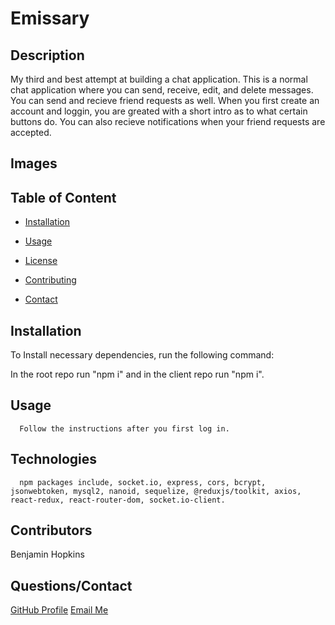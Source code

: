 
  # Emissary

  

  ## Description

  My third and best attempt at building a chat application. This is a normal chat application where you can send, receive, edit, and delete messages. You can send and recieve friend requests as well. When you first create an account and loggin, you are greated with a short intro as to what certain buttons do. You can also recieve notifications when your friend requests are accepted.

  ## Images

  
  ## Table of Content

  * [Installation](#installation)

  * [Usage](#usage)

  * [License](#license)

  * [Contributing](#contributors)

  * [Contact](#questions/contact)

  ## Installation

  To Install necessary dependencies, run the following command:
  
  In the root repo run "npm i" and in the client repo run "npm i".

  ## Usage

      Follow the instructions after you first log in.
  
  ## Technologies

      npm packages include, socket.io, express, cors, bcrypt, jsonwebtoken, mysql2, nanoid, sequelize, @reduxjs/toolkit, axios, react-redux, react-router-dom, socket.io-client.

  ## Contributors

  Benjamin Hopkins

  ## Questions/Contact

  <a href="https://github.com/bh007183">GitHub Profile</a>
  <a href="mailto:bjhops17@gmail.com"> Email Me</a>
  
  



  